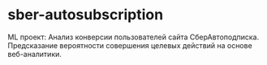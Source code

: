 # sber-autosubscription
ML проект: Анализ конверсии пользователей сайта СберАвтоподписка. Предсказание вероятности совершения целевых действий на основе веб-аналитики.
